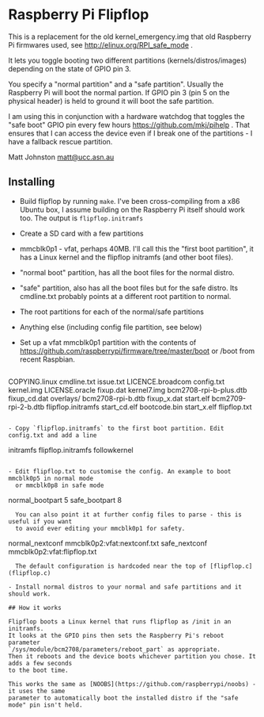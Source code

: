 # Raspberry Pi Flipflop

This is a replacement for the old kernel\_emergency.img that old Raspberry Pi 
firmwares used, see http://elinux.org/RPI_safe_mode .

It lets you toggle booting two different partitions (kernels/distros/images)
depending on the state of GPIO pin 3.

You specify a "normal partition" and a "safe partition". Usually the Raspberry Pi
will boot the normal partion. If GPIO pin 3 (pin 5 on the physical header) is
held to ground it will boot the safe partition. 

I am using this in conjunction with a hardware watchdog that toggles the "safe boot"
GPIO pin every few hours https://github.com/mkj/pihelp . That ensures that I 
can access the device even if I break one of the partitions - I have a fallback
rescue partition.

Matt Johnston <matt@ucc.asn.au>

## Installing

- Build flipflop by running `make`. I've been cross-compiling from a x86 Ubuntu box,
  I assume building on the Raspberry Pi itself should work too. The output is `flipflop.initramfs`

- Create a SD card with a few partitions
 - mmcblk0p1 - vfat, perhaps 40MB. I'll call this the "first boot partition", it has 
   a Linux kernel and the flipflop initramfs (and other boot files).

 - "normal boot" partition, has all the boot files for the normal distro.
 - "safe" partition, also has all the boot files but for the safe distro. Its 
   cmdline.txt probably points at a different root partition to normal.
 - The root partitions for each of the normal/safe partitions
 - Anything else (including config file partition, see below)

- Set up a vfat mmcblk0p1 partition with the contents of 
  https://github.com/raspberrypi/firmware/tree/master/boot 
  or /boot from recent Raspbian. 
  ```
COPYING.linux           cmdline.txt         issue.txt 
LICENCE.broadcom        config.txt          kernel.img 
LICENSE.oracle          fixup.dat           kernel7.img 
bcm2708-rpi-b-plus.dtb  fixup_cd.dat        overlays/
bcm2708-rpi-b.dtb       fixup_x.dat         start.elf 
bcm2709-rpi-2-b.dtb     flipflop.initramfs  start_cd.elf 
bootcode.bin            start_x.elf         flipflop.txt
```

- Copy `flipflop.initramfs` to the first boot partition. Edit config.txt and add a line
  ```
initramfs flipflop.initramfs followkernel
```

- Edit flipflop.txt to customise the config. An example to boot mmcblk0p5 in normal mode
  or mmcblk0p8 in safe mode
  ```
normal_bootpart 5
safe_bootpart 8
```
  You can also point it at further config files to parse - this is useful if you want
  to avoid ever editing your mmcblk0p1 for safety.
  ```
normal_nextconf mmcblk0p2:vfat:nextconf.txt
safe_nextconf mmcblk0p2:vfat:flipflop.txt
```
  The default configuration is hardcoded near the top of [flipflop.c](flipflop.c)

- Install normal distros to your normal and safe partitions and it should work.

## How it works

Flipflop boots a Linux kernel that runs flipflop as /init in an initramfs.
It looks at the GPIO pins then sets the Raspberry Pi's reboot parameter 
`/sys/module/bcm2708/parameters/reboot_part` as appropriate. 
Then it reboots and the device boots whichever partition you chose. It adds a few seconds
to the boot time.

This works the same as [NOOBS](https://github.com/raspberrypi/noobs) - it uses the same
parameter to automatically boot the installed distro if the "safe mode" pin isn't held. 
